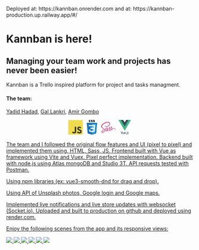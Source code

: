 ﻿<p>Deployed at: https://kannban.onrender.com and at: https://kannban-production.up.railway.app/#/</p>

<h1>Kannban is here!</h1>
<h2>Managing your team work and projects has never been easier!</h2>

<p>Kannban is a Trello inspired platform for project and tasks managment. </p>

<h4>
The team:
</h4>
<p>
<a href="https://github.com/YadidHadad">Yadid Hadad</a>, 
<a href="https://github.com/Gal-lankri">Gal Lankri</a>, 
<a href="https://github.com/amir2679">Amir Gombo</a>
</p>

<p align="center">
<img src="https://raw.githubusercontent.com/devicons/devicon/master/icons/javascript/javascript-original.svg" alt="javascript" width="40" height="40"/>
<img src="https://raw.githubusercontent.com/devicons/devicon/master/icons/css3/css3-original-wordmark.svg" alt="css3" width="40" height="40"/>
<img src="https://raw.githubusercontent.com/devicons/devicon/master/icons/sass/sass-original.svg" alt="sass" width="40" height="40"/>
<a href="https://vuejs.org/" target="_blank" rel="noreferrer"> <img src="https://raw.githubusercontent.com/devicons/devicon/master/icons/vuejs/vuejs-original-wordmark.svg" alt="vuejs" width="40" height="40"/>

</p>
The team and I followed the original flow features and UI (pixel to pixel) and implemented them using, HTML, Sass, JS.
Frontend built with Vue as framework using Vite and Vuex. Pixel perfect implementation.
Backend built with node.js using Atlas mongoDB and Studio 3T. API requests tested with Postman.
</p>
<p>
Using npm libraries (ex: vue3-smooth-dnd for drag and drop).
</p>
<p>
Using API of Unsplash photos, Google login and Google maps.
</p>
<p>
Implemented live notifications and live store updates with websocket (Socket.io).
Uploaded and built to production on github and deployed using render.com.
</p>

<p>Enjoy the following scenes from the app and its responsive views:</p>

<p float="center">
<img src="https://res.cloudinary.com/dnznyz6om/image/upload/v1673554718/home_wt69gp.png"/>
<img src="https://res.cloudinary.com/dnznyz6om/image/upload/v1673554718/boards_zur9jn.png"/>
<img src="https://res.cloudinary.com/dnznyz6om/image/upload/v1673558217/board_2_qhqvdp.png"/>
<img src="https://res.cloudinary.com/dnznyz6om/image/upload/v1673557754/task_2_tzz7nz.png"/>
<img src="https://res.cloudinary.com/dnznyz6om/image/upload/v1673557911/dashboard_2_ytybkv.png"/>
<img src="https://res.cloudinary.com/dnznyz6om/image/upload/v1673558048/map_2_rs8nr7.png"/>
</p>

